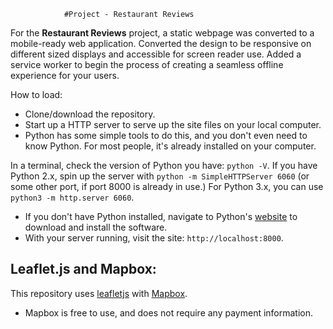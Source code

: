 ﻿				#Project - Restaurant Reviews



For the **Restaurant Reviews** project, a static webpage was converted to a mobile-ready web application.
Converted the design to be responsive on different sized displays and accessible for screen reader use.
Added a service worker to begin the process of creating a seamless offline experience for your users.

How to load:

* Clone/download the repository.
* Start up a  HTTP server to serve up the site files on your local computer.
* Python has some simple tools to do this, and you don't even need to know Python.
For most people, it's already installed on your computer.


In a terminal, check the version of Python you have: `python -V`.
If you have Python 2.x, spin up the server with `python -m SimpleHTTPServer 6060` (or some other port, if port 8000 is already in use.)
For Python 3.x, you can use `python3 -m http.server 6060`.
* If you don't have Python installed, navigate to Python's [website](https://www.python.org/) to download and install the software.
* With your server running, visit the site: `http://localhost:8000`.


## Leaflet.js and Mapbox:


This repository uses [leafletjs](https://leafletjs.com/) with [Mapbox](https://www.mapbox.com/). 
* Mapbox is free to use, and does not require any payment information.



